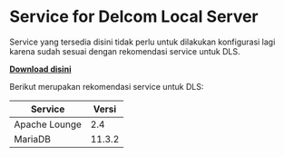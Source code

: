 # Service for Delcom Local Server

Service yang tersedia disini tidak perlu untuk dilakukan konfigurasi lagi karena sudah sesuai dengan rekomendasi service untuk DLS.

[**Download disini**]()



Berikut merupakan rekomendasi  service untuk DLS:

| Service       | Versi  |
| ------------- | ------ |
| Apache Lounge | 2.4    |
| MariaDB       | 11.3.2 |

